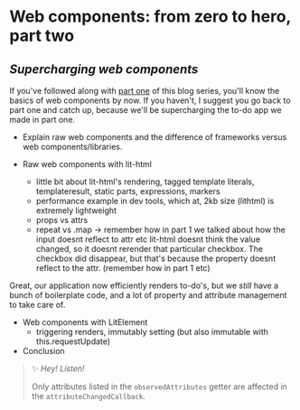 # Web components: from zero to hero, part two
## _Supercharging web components_

If you've followed along with [part one](https://github.com/thepassle/webcomponents-from-zero-to-hero) of this blog series, you'll know the basics of web components by now. If you haven't, I suggest you go back to part one and catch up, because we'll be supercharging the to-do app we made in part one.

- Explain raw web components and the difference of frameworks versus web components/libraries.

- Raw web components with lit-html
    - little bit about lit-html's rendering, tagged template literals, templateresult, static parts, expressions, markers
    - performance example in dev tools, which at, 2kb size (lithtml) is extremely lightweight
    - props vs attrs
    - repeat vs .map
        -> remember how in part 1 we talked about how the input doesnt reflect to attr etc
            lit-html doesnt think the value changed, so it doesnt rerender that particular checkbox. The checkbox did disappear, but that's because the property doesnt reflect to the attr. (remember how in part 1 etc)

Great, our application now efficiently renders to-do's, but we _still_ have a bunch of boilerplate code, and a lot of property and attribute management to take care of. 

- Web components with LitElement
    - triggering renders, immutably setting (but also immutable with this.requestUpdate)
- Conclusion

> ✨ _Hey! Listen!_
> 
> Only attributes listed in the `observedAttributes` getter are affected in the `attributeChangedCallback`.

